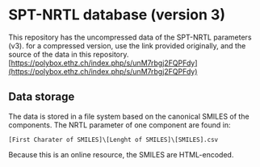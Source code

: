 # SPT-NRTL database (version 3)

This repository has the uncompressed data of the SPT-NRTL parameters (v3). for a compressed version, use the link provided originally, and the source of the data in this repository. [https://polybox.ethz.ch/index.php/s/unM7rbgj2FQPFdy](https://polybox.ethz.ch/index.php/s/unM7rbgj2FQPFdy)

## Data storage
The data is stored in a file system based on the canonical SMILES of the components. The NRTL parameter of one component are found in:

`[First Charater of SMILES]\[Lenght of SMILES]\[SMILES].csv`

Because this is an online resource, the SMILES are HTML-encoded.
